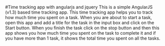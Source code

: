 #Time tracking app with angularjs and jquery
This is a simple AngularJS (v1.3) based time tracking app. This time tracking app helps you to track how much time you spent on a task. When you are about to start a task, open this app and add a title for the task in the input box and click on the Start button. When you finish the task click on the stop button and then this app shows you how much time you spent on the task to complete it and if you have more than 1 task, it shows the total time you spent on all the tasks.
